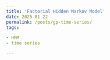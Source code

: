 ```yaml
---
title: 'Factorial Hidden Markov Model'
date: 2025-01-22
permalink: /posts/gp-time-series/
tags:

- HMM
- time series

---
```


